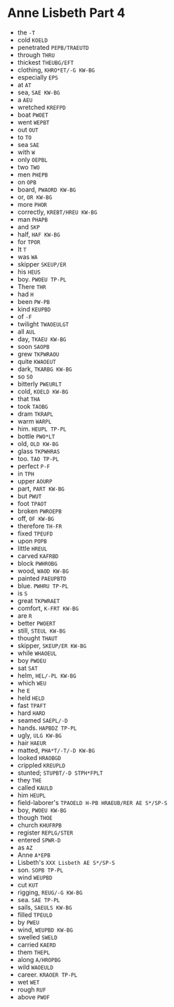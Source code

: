 # Anne Lisbeth Part 4

* the `-T`
* cold `KOELD`
* penetrated `PEPB/TRAEUTD`
* through `THRU`
* thickest `THEUBG/EFT`
* clothing, `KHRO*ET/-G KW-BG`
* especially `EPS`
* at `AT`
* sea, `SAE KW-BG`
* a `AEU`
* wretched `KREFPD`
* boat `PWOET`
* went `WEPBT`
* out `OUT`
* to `TO`
* sea `SAE`
* with `W`
* only `OEPBL`
* two `TWO`
* men `PHEPB`
* on `OPB`
* board, `PWAORD KW-BG`
* or, `OR KW-BG`
* more `PHOR`
* correctly, `KREBT/HREU KW-BG`
* man `PHAPB`
* and `SKP`
* half, `HAF KW-BG`
* for `TPOR`
* It `T`
* was `WA`
* skipper `SKEUP/ER`
* his `HEUS`
* boy. `PWOEU TP-PL`
* There `THR`
* had `H`
* been `PW-PB`
* kind `KEUPBD`
* of `-F`
* twilight `TWAOEULGT`
* all `AUL`
* day, `TKAEU KW-BG`
* soon `SAOPB`
* grew `TKPWRAOU`
* quite `KWAOEUT`
* dark, `TKARBG KW-BG`
* so `SO`
* bitterly `PWEURLT`
* cold, `KOELD KW-BG`
* that `THA`
* took `TAOBG`
* dram `TKRAPL`
* warm `WARPL`
* him. `HEUPL TP-PL`
* bottle `PWO*LT`
* old, `OLD KW-BG`
* glass `TKPWHRAS`
* too. `TAO TP-PL`
* perfect `P-F`
* in `TPH`
* upper `AOURP`
* part, `PART KW-BG`
* but `PWUT`
* foot `TPAOT`
* broken `PWROEPB`
* off, `OF KW-BG`
* therefore `TH-FR`
* fixed `TPEUFD`
* upon `POPB`
* little `HREUL`
* carved `KAFRBD`
* block `PWHROBG`
* wood, `WAOD KW-BG`
* painted `PAEUPBTD`
* blue. `PWHRU TP-PL`
* is `S`
* great `TKPWRAET`
* comfort, `K-FRT KW-BG`
* are `R`
* better `PWOERT`
* still, `STEUL KW-BG`
* thought `THAUT`
* skipper, `SKEUP/ER KW-BG`
* while `WHAOEUL`
* boy `PWOEU`
* sat `SAT`
* helm, `HEL/-PL KW-BG`
* which `WEU`
* he `E`
* held `HELD`
* fast `TPAFT`
* hard `HARD`
* seamed `SAEPL/-D`
* hands. `HAPBDZ TP-PL`
* ugly, `ULG KW-BG`
* hair `HAEUR`
* matted, `PHA*T/-T/-D KW-BG`
* looked `HRAOBGD`
* crippled `KREUPLD`
* stunted; `STUPBT/-D STPH*FPLT`
* they `THE`
* called `KAULD`
* him `HEUPL`
* field-laborer's `TPAOELD H-PB HRAEUB/RER AE S*/SP-S`
* boy, `PWOEU KW-BG`
* though `THOE`
* church `KHUFRPB`
* register `REPLG/STER`
* entered `SPWR-D`
* as `AZ`
* Anne `A*EPB`
* Lisbeth's `XXX Lisbeth AE S*/SP-S`
* son. `SOPB TP-PL`
* wind `WEUPBD`
* cut `KUT`
* rigging, `REUG/-G KW-BG`
* sea. `SAE TP-PL`
* sails, `SAEULS KW-BG`
* filled `TPEULD`
* by `PWEU`
* wind, `WEUPBD KW-BG`
* swelled `SWELD`
* carried `KAERD`
* them `THEPL`
* along `A/HROPBG`
* wild `WAOEULD`
* career. `KRAOER TP-PL`
* wet `WET`
* rough `RUF`
* above `PWOF`

